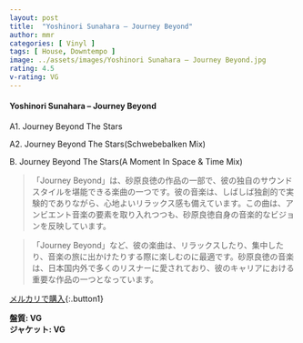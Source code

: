 ```yaml
---
layout: post
title:  "Yoshinori Sunahara – Journey Beyond"
author: mmr
categories: [ Vinyl ]
tags: [ House, Downtempo ]
image: ../assets/images/Yoshinori Sunahara – Journey Beyond.jpg
rating: 4.5
v-rating: VG
---
```


#### Yoshinori Sunahara – Journey Beyond


A1. Journey Beyond The Stars


A2. Journey Beyond The Stars(Schwebebalken Mix)


B. Journey Beyond The Stars(A Moment In Space & Time Mix)


> 「Journey Beyond」は、砂原良徳の作品の一部で、彼の独自のサウンドスタイルを堪能できる楽曲の一つです。彼の音楽は、しばしば独創的で実験的でありながら、心地よいリラックス感も備えています。この曲は、アンビエント音楽の要素を取り入れつつも、砂原良徳自身の音楽的なビジョンを反映しています。

> 「Journey Beyond」など、彼の楽曲は、リラックスしたり、集中したり、音楽の旅に出かけたりする際に楽しむのに最適です。砂原良徳の音楽は、日本国内外で多くのリスナーに愛されており、彼のキャリアにおける重要な作品の一つとなっています。


[メルカリで購入](https://jp.mercari.com/item/m82161248157){:.button1}


<div class="mt-4 mb-4 d-flex align-items-center">
<strong class="mr-1">盤質: VG</strong>
</div>
<div class="mt-4 mb-4 d-flex align-items-center">
<strong class="mr-1">ジャケット: VG</strong>
</div>